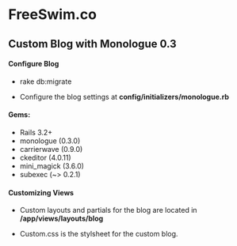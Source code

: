 # FreeSwim.co

## Custom Blog with Monologue 0.3

#### Configure Blog

  - rake db:migrate

  - Configure the blog settings at **config/initializers/monologue.rb**

#### Gems:

  - Rails 3.2+
  - monologue (0.3.0)
  - carrierwave (0.9.0)
  - ckeditor (4.0.11)
  - mini_magick (3.6.0)
  - subexec (~> 0.2.1)

#### Customizing Views

- Custom layouts and partials for the blog are located in **/app/views/layouts/blog**

- Custom.css is the stylsheet for the custom blog.

